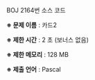 BOJ 2164번 소스 코드

<b>※ 문제 이름</b> : 카드2

<b>※ 제한 시간</b> : 2 초 (보너스 없음)

<b>※ 제한 메모리</b> : 128 MB

<b>※ 제출 언어</b> : Pascal
